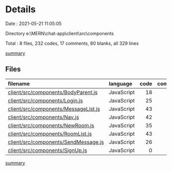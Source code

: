 # Details

Date : 2021-05-21 11:05:05

Directory e:\MERN\chat-app\client\src\components

Total : 8 files,  232 codes, 17 comments, 80 blanks, all 329 lines

[summary](results.md)

## Files
| filename | language | code | comment | blank | total |
| :--- | :--- | ---: | ---: | ---: | ---: |
| [client/src/components/BodyParent.js](/client/src/components/BodyParent.js) | JavaScript | 18 | 0 | 4 | 22 |
| [client/src/components/Login.js](/client/src/components/Login.js) | JavaScript | 25 | 4 | 8 | 37 |
| [client/src/components/MessageList.js](/client/src/components/MessageList.js) | JavaScript | 43 | 2 | 12 | 57 |
| [client/src/components/Nav.js](/client/src/components/Nav.js) | JavaScript | 42 | 0 | 19 | 61 |
| [client/src/components/NewRoom.js](/client/src/components/NewRoom.js) | JavaScript | 35 | 4 | 14 | 53 |
| [client/src/components/RoomList.js](/client/src/components/RoomList.js) | JavaScript | 43 | 7 | 13 | 63 |
| [client/src/components/SendMessage.js](/client/src/components/SendMessage.js) | JavaScript | 26 | 0 | 9 | 35 |
| [client/src/components/SignUp.js](/client/src/components/SignUp.js) | JavaScript | 0 | 0 | 1 | 1 |

[summary](results.md)